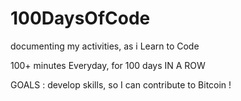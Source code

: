 # 100DaysOfCode 
documenting my activities, as i Learn to Code

100+ minutes Everyday, for 100 days IN A ROW

GOALS : develop skills, so I can contribute to Bitcoin !
